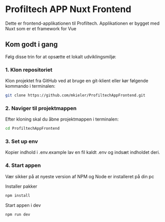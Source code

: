 # Profiltech APP Nuxt Frontend
Dette er frontend-applikationen til Profiltech. Applikationen er bygget med Nuxt som er et framework for Vue

## Kom godt i gang

Følg disse trin for at opsætte et lokalt udviklingsmiljø:

### 1. Klon repositoriet
Klon projektet fra GitHub ved at bruge en git-klient eller kør følgende kommando i terminalen:

```bash
git clone https://github.com/mkieler/ProfiltechAppFrontend.git
```

### 2. Naviger til projektmappen
Efter kloning skal du åbne projektmappen i terminalen:

```bash
cd ProfiltechAppFrontend
```

### 3. Set up env 
Kopier indhold i .env.example lav en fil kaldt .env og indsæt indholdet deri.

### 4. Start appen
Vær sikker på at nyeste version af NPM og Node er installeret på din pc

Installer pakker

```bash
npm install
```

Start appen i dev

```bash
npm run dev
```